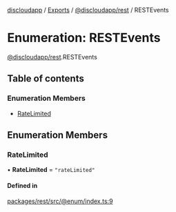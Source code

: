 [discloudapp](../README.md) / [Exports](../modules.md) / [@discloudapp/rest](../modules/discloudapp_rest.md) / RESTEvents

# Enumeration: RESTEvents

[@discloudapp/rest](../modules/discloudapp_rest.md).RESTEvents

## Table of contents

### Enumeration Members

- [RateLimited](discloudapp_rest.RESTEvents.md#ratelimited)

## Enumeration Members

### RateLimited

• **RateLimited** = ``"rateLimited"``

#### Defined in

[packages/rest/src/@enum/index.ts:9](https://github.com/discloud/discloud.app/blob/0fe6620/packages/rest/src/@enum/index.ts#L9)
